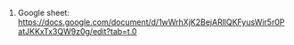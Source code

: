1. Google sheet: https://docs.google.com/document/d/1wWrhXjK2BejARllQKFyusWir5r0PatJKKxTx3QW9z0g/edit?tab=t.0
